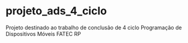 # projeto_ads_4_ciclo
Projeto destinado ao trabalho de conclusão de 4 ciclo Programação de Dispositivos Móveis FATEC RP
